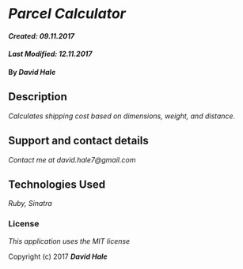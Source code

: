 # _Parcel Calculator_

#### _Created: 09.11.2017_
#### _Last Modified: 12.11.2017_

#### By _**David Hale**_

## Description

_Calculates shipping cost based on dimensions, weight, and distance._

## Support and contact details

_Contact me at david.hale7@gmail.com_

## Technologies Used

_Ruby, Sinatra_

### License

*This application uses the MIT license*

Copyright (c) 2017 **_David Hale_**
